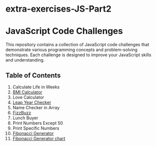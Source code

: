# extra-exercises-JS-Part2

# JavaScript Code Challenges

This repository contains a collection of JavaScript code challenges that demonstrate various programming concepts and problem-solving techniques. Each challenge is designed to improve your JavaScript skills and understanding.

## Table of Contents

1. Calculate Life in Weeks
2. [BMI Calculator](images/BMI.png)
3. Love Calculator
4. [Leap Year Checker](images/Leap.png)
5. Name Checker in Array
6. [FizzBuzz](images/FizzBuzz.png)
7. Lunch Buyer
8. Print Numbers Except 50
9. Print Specific Numbers
10. [Fibonacci Generator](images/fibonacci%20chart.png)
11. [Fibonacci Generator chart](images/fibonacci%20chart.png)




